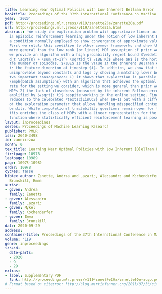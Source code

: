 ```yaml
---
title: Learning Near Optimal Policies with Low Inherent Bellman Error
booktitle: Proceedings of the 37th International Conference on Machine Learning
year: '2020'
pdf: http://proceedings.mlr.press/v119/zanette20a/zanette20a.pdf
url: http://proceedings.mlr.press/v119/zanette20a.html
abstract: 'We study the exploration problem with approximate linear action-value functions
  in episodic reinforcement learning under the notion of low inherent Bellman error,
  a condition normally employed to show convergence of approximate value iteration.
  First we relate this condition to other common frameworks and show that it is strictly
  more general than the low rank (or linear) MDP assumption of prior work. Second
  we provide an algorithm with a high probability regret bound $\widetilde O(\sum_{t=1}^H
  d_t \sqrt{K} + \sum_{t=1}^H \sqrt{d_t} \IBE K)$ where $H$ is the horizon, $K$ is
  the number of episodes, $\IBE$ is the value if the inherent Bellman error and $d_t$
  is the feature dimension at timestep $t$. In addition, we show that the result is
  unimprovable beyond constants and logs by showing a matching lower bound. This has
  two important consequences: 1) it shows that exploration is possible using only
  \emph{batch assumptions} with an algorithm that achieves the optimal statistical
  rate for the setting we consider, which is more general than prior work on low-rank
  MDPs 2) the lack of closedness (measured by the inherent Bellman error) is only
  amplified by $\sqrt{d_t}$ despite working in the online setting. Finally, the algorithm
  reduces to the celebrated \textsc{LinUCB} when $H=1$ but with a different choice
  of the exploration parameter that allows handling misspecified contextual linear
  bandits. While computational tractability questions remain open for the MDP setting,
  this enriches the class of MDPs with a linear representation for the action-value
  function where statistically efficient reinforcement learning is possible.'
layout: inproceedings
series: Proceedings of Machine Learning Research
publisher: PMLR
issn: 2640-3498
id: zanette20a
month: 0
tex_title: Learning Near Optimal Policies with Low Inherent {B}ellman Error
firstpage: 10978
lastpage: 10989
page: 10978-10989
order: 10978
cycles: false
bibtex_author: Zanette, Andrea and Lazaric, Alessandro and Kochenderfer, Mykel and
  Brunskill, Emma
author:
- given: Andrea
  family: Zanette
- given: Alessandro
  family: Lazaric
- given: Mykel
  family: Kochenderfer
- given: Emma
  family: Brunskill
date: 2020-09-29
address: 
container-title: Proceedings of the 37th International Conference on Machine Learning
volume: '119'
genre: inproceedings
issued:
  date-parts:
  - 2020
  - 9
  - 29
extras:
- label: Supplementary PDF
  link: http://proceedings.mlr.press/v119/zanette20a/zanette20a-supp.pdf
# Format based on citeproc: http://blog.martinfenner.org/2013/07/30/citeproc-yaml-for-bibliographies/
---
```

